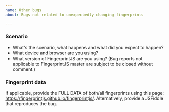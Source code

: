 ```yaml
---
name: Other bugs
about: Bugs not related to unexpectedly changing fingerprints

---
```


<!--
BUG REPORTS NOT USING THE TEMPLATE ARE SUBJECT TO BEING CLOSED WITHOUT COMMMENT.
-->

### Scenario

- What's the scenario, what happens and what did you expect to happen?
- What device and browser are you using?
- What version of FingerprintJS are you using? (Bug reports not applicable to FingerprintJS master are subject to be closed without comment.)

### Fingerprint data

If applicable, provide the FULL DATA of both/all fingerprints using this page: https://fingerprintjs.github.io/fingerprintjs/.
Alternatively, provide a JSFiddle that reproduces the bug.
